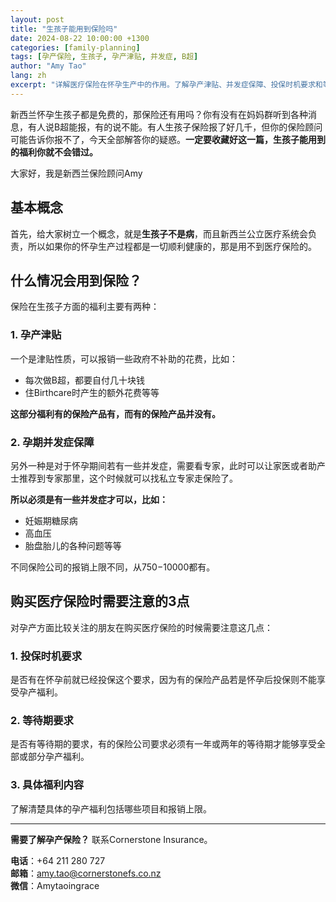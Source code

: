 ```yaml
---
layout: post
title: "生孩子能用到保险吗"
date: 2024-08-22 10:00:00 +1300
categories: [family-planning]
tags: [孕产保险, 生孩子, 孕产津贴, 并发症, B超]
author: "Amy Tao"
lang: zh
excerpt: "详解医疗保险在怀孕生产中的作用。了解孕产津贴、并发症保障、投保时机要求和等待期规定。"
---
```


新西兰怀孕生孩子都是免费的，那保险还有用吗？你有没有在妈妈群听到各种消息，有人说B超能报，有的说不能。有人生孩子保险报了好几千，但你的保险顾问可能告诉你报不了，今天全部解答你的疑惑。**一定要收藏好这一篇，生孩子能用到的福利你就不会错过。**

大家好，我是新西兰保险顾问Amy

## 基本概念

首先，给大家树立一个概念，就是**生孩子不是病**，而且新西兰公立医疗系统会负责，所以如果你的怀孕生产过程都是一切顺利健康的，那是用不到医疗保险的。

## 什么情况会用到保险？

保险在生孩子方面的福利主要有两种：

### 1. 孕产津贴

一个是津贴性质，可以报销一些政府不补助的花费，比如：
- 每次做B超，都要自付几十块钱
- 住Birthcare时产生的额外花费等等

**这部分福利有的保险产品有，而有的保险产品并没有。**

### 2. 孕期并发症保障

另外一种是对于怀孕期间若有一些并发症，需要看专家，此时可以让家医或者助产士推荐到专家那里，这个时候就可以找私立专家走保险了。

**所以必须是有一些并发症才可以，比如：**
- 妊娠期糖尿病
- 高血压
- 胎盘胎儿的各种问题等等

不同保险公司的报销上限不同，从$750-$10000都有。

## 购买医疗保险时需要注意的3点

对孕产方面比较关注的朋友在购买医疗保险的时候需要注意这几点：

### 1. 投保时机要求

是否有在怀孕前就已经投保这个要求，因为有的保险产品若是怀孕后投保则不能享受孕产福利。

### 2. 等待期要求

是否有等待期的要求，有的保险公司要求必须有一年或两年的等待期才能够享受全部或部分孕产福利。

### 3. 具体福利内容

了解清楚具体的孕产福利包括哪些项目和报销上限。

---

**需要了解孕产保险？** 联系Cornerstone Insurance。

**电话**：+64 211 280 727  
**邮箱**：amy.tao@cornerstonefs.co.nz  
**微信**：Amytaoingrace
